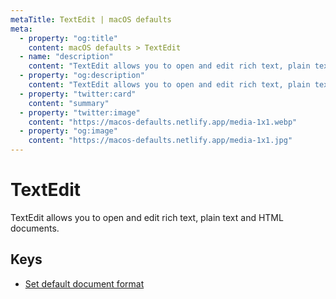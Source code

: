 ```yaml
---
metaTitle: TextEdit | macOS defaults
meta:
  - property: "og:title"
    content: macOS defaults > TextEdit
  - name: "description"
    content: "TextEdit allows you to open and edit rich text, plain text and HTML documents."
  - property: "og:description"
    content: "TextEdit allows you to open and edit rich text, plain text and HTML documents."
  - property: "twitter:card"
    content: "summary"
  - property: "twitter:image"
    content: "https://macos-defaults.netlify.app/media-1x1.webp"
  - property: "og:image"
    content: "https://macos-defaults.netlify.app/media-1x1.jpg"
---
```

# TextEdit

TextEdit allows you to open and edit rich text, plain text and HTML documents.

## Keys

- [Set default document format](./richtext.html)
